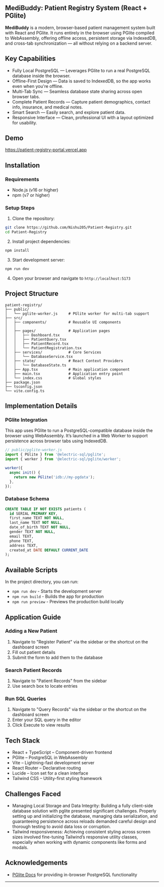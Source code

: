 ## MediBuddy: Patient Registry System (React + PGlite)

**MediBuddy** is a modern, browser-based patient management system built with React and PGlite. It runs entirely in the browser using PGlite compiled to WebAssembly, offering offline access, persistent storage via IndexedDB, and cross-tab synchronization — all without relying on a backend server.

## Key Capabilities

- Fully Local PostgreSQL — Leverages PGlite to run a real PostgreSQL database inside the browser.
- Offline-First Design — Data is saved to IndexedDB, so the app works even when you're offline.
- Multi-Tab Sync — Seamless database state sharing across open browser tabs. 
- Complete Patient Records — Capture patient demographics, contact info, insurance, and medical notes.
- Smart Search — Easily search, and explore patient data.
- Responsive Interface — Clean, professional UI with a layout optimized for usability.

## Demo
https://patient-registry-portal.vercel.app

## Installation

### Requirements

- Node.js (v16 or higher)
- npm (v7 or higher)

### Setup Steps

1. Clone the repository:

```bash
git clone https://github.com/Nishu205/Patient-Registry.git
cd Patient-Registry
```

2. Install  project dependencies:

```bash
npm install
```

3. Start development server:

```bash
npm run dev
```

4. Open your browser and navigate to `http://localhost:5173`

## Project Structure

```
patient-registry/
├── public/
│   └── pglite-worker.js     # PGlite worker for multi-tab support
├── src/
│   ├── components/          # Reusable UI components           
│   │   
│   ├── pages/               # Application pages
│   │   ├── Dashboard.tsx
│   │   ├── PatientQuery.tsx 
│   │   ├── PatientRecord.tsx 
│   │   └── PatientRegistration.tsx
│   ├── services/            # Core Services
│   │   └── DatabaseService.tsx  
│   ├── state/               # React Context Providers 
│   │   └── DatabaseState.ts 
│   ├── App.tsx              # Main application component
│   ├── main.tsx             # Application entry point
│   └── index.css            # Global styles
├── package.json
├── tsconfig.json
└── vite.config.ts
```

## Implementation Details

### PGlite Integration

This app uses PGlite to run a PostgreSQL-compatible database inside the browser using WebAssembly. It’s launched in a Web Worker to support persistence across browser tabs using IndexedDB.

```typescript
// public/pglite-worker.js
import { PGlite } from '@electric-sql/pglite';
import { worker } from '@electric-sql/pglite/worker';

worker({
  async init() {
    return new PGlite('idb://my-pgdata');
  },
});
```

### Database Schema

```sql
CREATE TABLE IF NOT EXISTS patients (
  id SERIAL PRIMARY KEY,
  first_name TEXT NOT NULL,
  last_name TEXT NOT NULL,
  date_of_birth TEXT NOT NULL,
  gender TEXT NOT NULL,
  email TEXT,
  phone TEXT,
  address TEXT,
  created_at DATE DEFAULT CURRENT_DATE
);
```

## Available Scripts

In the project directory, you can run:

- `npm run dev` - Starts the development server
- `npm run build` - Builds the app for production
- `npm run preview` - Previews the production build locally

## Application Guide

### Adding a New Patient

1. Navigate to "Register Patient" via the sidebar or the shortcut on the dashboard screen
2. Fill out patient details
3. Submit the form to add them to the database

### Search Patient Records

1. Navigate to "Patient Records" from the sidebar 
2. Use search box to locate entries

### Run SQL Queries

1. Navigate to "Query Records" via the sidebar or the shortcut on the dashboard screen
2. Enter your SQL query in the editor
3. Click Execute to view results

##  Tech Stack

- React + TypeScript – Component-driven frontend
- PGlite – PostgreSQL in WebAssembly
- Vite – Lightning-fast development server
- React Router – Declarative routing
- Lucide – Icon set for a clean interface
- Tailwind CSS – Utility-first styling framework

## Challenges Faced

- Managing Local Storage and Data Integrity: Building a fully client-side database solution with pglite presented significant challenges. Properly setting up and initializing the database, managing data serialization, and guaranteeing persistence across reloads demanded careful design and thorough testing to avoid data loss or corruption.
- Tailwind responsiveness: Achieving consistent styling across screen sizes involved fine-tuning Tailwind’s responsive utility classes, especially when working with dynamic components like forms and modals.

## Acknowledgements

- [PGlite Docs](https://pglite.dev/docs) for providing in-browser PostgreSQL functionality

---

